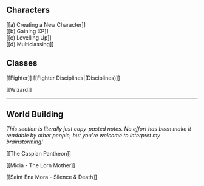 ## Characters
[[a) Creating a New Character]]<br>[[b) Gaining XP]]<br>[[c) Levelling Up]]<br>[[d) Multiclassing]]

## Classes
[[Fighter]] [[Fighter Disciplines|(Disciplines)]]
<!-- Mystic, Gish, Thief, Face/Bard -->

[[Wizard]]
<br>

___
## World Building
*This section is literally just copy-pasted notes. No effort has been make it readable by other people, but you're welcome to interpret my brainstorming!*

[[The Caspian Pantheon]]

[[Micia - The Lorn Mother]]

[[Saint Ena Mora - Silence & Death]]

